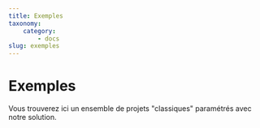 ```yaml
---
title: Exemples
taxonomy:
    category:
        - docs
slug: exemples
---
```


# Exemples

Vous trouverez ici un ensemble de projets "classiques" paramétrés avec notre solution.
